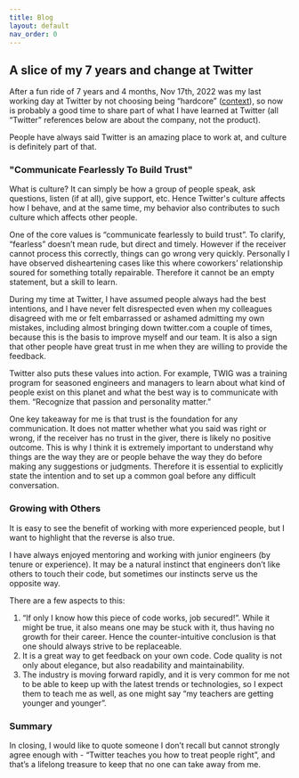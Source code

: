 ```yaml
---
title: Blog
layout: default
nav_order: 0
---
```


A slice of my 7 years and change at Twitter
-------------------------------------------

After a fun ride of 7 years and 4 months, Nov 17th, 2022 was my last working day at Twitter by not choosing being “hardcore” ([context](https://gizmodo.com/elon-musk-email-be-part-of-hardcore-twitter-or-leave-1849789128)), so now is probably a good time to share part of what I have learned at Twitter (all “Twitter” references below are about the company, not the product).

People have always said Twitter is an amazing place to work at, and culture is definitely part of that.

### "Communicate Fearlessly To Build Trust"

What is culture? It can simply be how a group of people speak, ask questions, listen (if at all), give support, etc. Hence Twitter's culture affects how I behave, and at the same time, my behavior also contributes to such culture which affects other people.

One of the core values is “communicate fearlessly to build trust”. To clarify, “fearless” doesn’t mean rude, but direct and timely. However if the receiver cannot process this correctly, things can go wrong very quickly. Personally I have observed disheartening cases like this where coworkers’ relationship soured for something totally repairable. Therefore it cannot be an empty statement, but a skill to learn.

During my time at Twitter, I have assumed people always had the best intentions, and I have never felt disrespected even when my colleagues disagreed with me or felt embarrassed or ashamed admitting my own mistakes, including almost bringing down twitter.com a couple of times, because this is the basis to improve myself and our team. It is also a sign that other people have great trust in me when they are willing to provide the feedback.

Twitter also puts these values into action. For example, TWIG was a training program for seasoned engineers and managers to learn about what kind of people exist on this planet and what the best way is to communicate with them. “Recognize that passion and personality matter.”

One key takeaway for me is that trust is the foundation for any communication. It does not matter whether what you said was right or wrong, if the receiver has no trust in the giver, there is likely no positive outcome. This is why I think it is extremely important to understand why things are the way they are or people behave the way they do before making any suggestions or judgments. Therefore it is essential to explicitly state the intention and to set up a common goal before any difficult conversation.

### Growing with Others

It is easy to see the benefit of working with more experienced people, but I want to highlight that the reverse is also true.

I have always enjoyed mentoring and working with junior engineers (by tenure or experience). It may be a natural instinct that engineers don’t like others to touch their code, but sometimes our instincts serve us the opposite way.

There are a few aspects to this:

1. “If only I know how this piece of code works, job secured!”. While it might be true, it also means one may be stuck with it, thus having no growth for their career. Hence the counter-intuitive conclusion is that one should always strive to be replaceable.
2. It is a great way to get feedback on your own code. Code quality is not only about elegance, but also readability and maintainability.
3. The industry is moving forward rapidly, and it is very common for me not to be able to keep up with the latest trends or technologies, so I expect them to teach me as well, as one might say “my teachers are getting younger and younger”.

### Summary

In closing, I would like to quote someone I don’t recall but cannot strongly agree enough with - “Twitter teaches you how to treat people right”, and that’s a lifelong treasure to keep that no one can take away from me.

